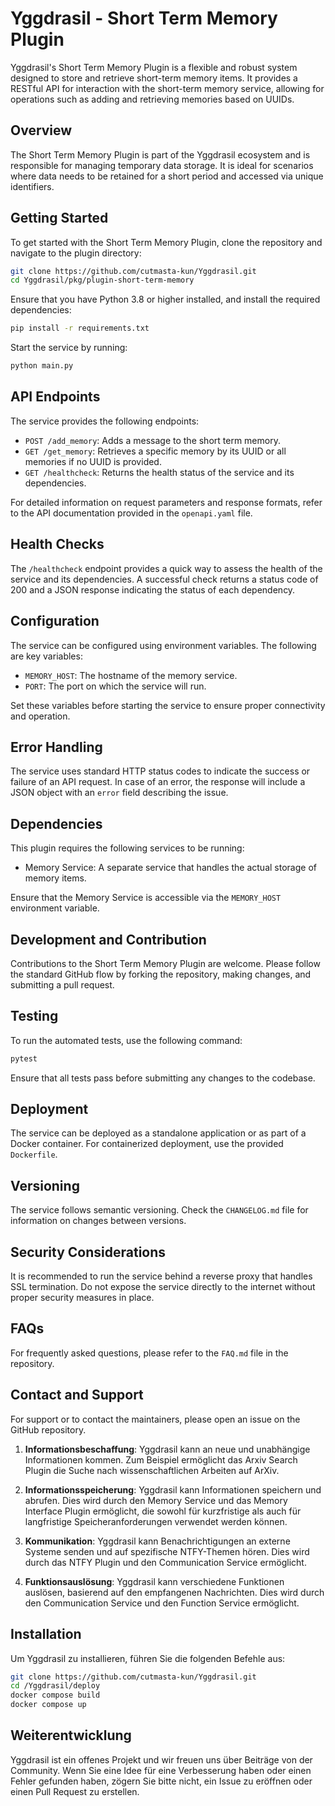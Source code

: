 # Yggdrasil - Short Term Memory Plugin

Yggdrasil's Short Term Memory Plugin is a flexible and robust system designed to store and retrieve short-term memory items. It provides a RESTful API for interaction with the short-term memory service, allowing for operations such as adding and retrieving memories based on UUIDs.

## Overview

The Short Term Memory Plugin is part of the Yggdrasil ecosystem and is responsible for managing temporary data storage. It is ideal for scenarios where data needs to be retained for a short period and accessed via unique identifiers.

## Getting Started

To get started with the Short Term Memory Plugin, clone the repository and navigate to the plugin directory:

```bash
git clone https://github.com/cutmasta-kun/Yggdrasil.git
cd Yggdrasil/pkg/plugin-short-term-memory
```

Ensure that you have Python 3.8 or higher installed, and install the required dependencies:

```bash
pip install -r requirements.txt
```

Start the service by running:

```bash
python main.py
```

## API Endpoints

The service provides the following endpoints:

- `POST /add_memory`: Adds a message to the short term memory.
- `GET /get_memory`: Retrieves a specific memory by its UUID or all memories if no UUID is provided.
- `GET /healthcheck`: Returns the health status of the service and its dependencies.

For detailed information on request parameters and response formats, refer to the API documentation provided in the `openapi.yaml` file.

## Health Checks

The `/healthcheck` endpoint provides a quick way to assess the health of the service and its dependencies. A successful check returns a status code of 200 and a JSON response indicating the status of each dependency.

## Configuration

The service can be configured using environment variables. The following are key variables:

- `MEMORY_HOST`: The hostname of the memory service.
- `PORT`: The port on which the service will run.

Set these variables before starting the service to ensure proper connectivity and operation.

## Error Handling

The service uses standard HTTP status codes to indicate the success or failure of an API request. In case of an error, the response will include a JSON object with an `error` field describing the issue.

## Dependencies

This plugin requires the following services to be running:

- Memory Service: A separate service that handles the actual storage of memory items.

Ensure that the Memory Service is accessible via the `MEMORY_HOST` environment variable.

## Development and Contribution

Contributions to the Short Term Memory Plugin are welcome. Please follow the standard GitHub flow by forking the repository, making changes, and submitting a pull request.

## Testing

To run the automated tests, use the following command:

```bash
pytest
```

Ensure that all tests pass before submitting any changes to the codebase.

## Deployment

The service can be deployed as a standalone application or as part of a Docker container. For containerized deployment, use the provided `Dockerfile`.

## Versioning

The service follows semantic versioning. Check the `CHANGELOG.md` file for information on changes between versions.

## Security Considerations

It is recommended to run the service behind a reverse proxy that handles SSL termination. Do not expose the service directly to the internet without proper security measures in place.

## FAQs

For frequently asked questions, please refer to the `FAQ.md` file in the repository.

## Contact and Support

For support or to contact the maintainers, please open an issue on the GitHub repository.

1. **Informationsbeschaffung**: Yggdrasil kann an neue und unabhängige Informationen kommen. Zum Beispiel ermöglicht das Arxiv Search Plugin die Suche nach wissenschaftlichen Arbeiten auf ArXiv.

2. **Informationsspeicherung**: Yggdrasil kann Informationen speichern und abrufen. Dies wird durch den Memory Service und das Memory Interface Plugin ermöglicht, die sowohl für kurzfristige als auch für langfristige Speicheranforderungen verwendet werden können.

3. **Kommunikation**: Yggdrasil kann Benachrichtigungen an externe Systeme senden und auf spezifische NTFY-Themen hören. Dies wird durch das NTFY Plugin und den Communication Service ermöglicht.

4. **Funktionsauslösung**: Yggdrasil kann verschiedene Funktionen auslösen, basierend auf den empfangenen Nachrichten. Dies wird durch den Communication Service und den Function Service ermöglicht.

## Installation

Um Yggdrasil zu installieren, führen Sie die folgenden Befehle aus:

```bash
git clone https://github.com/cutmasta-kun/Yggdrasil.git
cd /Yggdrasil/deploy
docker compose build
docker compose up
```

## Weiterentwicklung

Yggdrasil ist ein offenes Projekt und wir freuen uns über Beiträge von der Community. Wenn Sie eine Idee für eine Verbesserung haben oder einen Fehler gefunden haben, zögern Sie bitte nicht, ein Issue zu eröffnen oder einen Pull Request zu erstellen.

